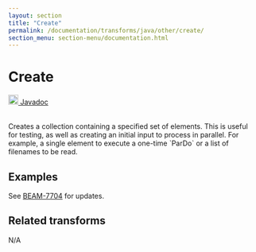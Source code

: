 ```yaml
---
layout: section
title: "Create"
permalink: /documentation/transforms/java/other/create/
section_menu: section-menu/documentation.html
---
```

<!--
Licensed under the Apache License, Version 2.0 (the "License");
you may not use this file except in compliance with the License.
You may obtain a copy of the License at

http://www.apache.org/licenses/LICENSE-2.0

Unless required by applicable law or agreed to in writing, software
distributed under the License is distributed on an "AS IS" BASIS,
WITHOUT WARRANTIES OR CONDITIONS OF ANY KIND, either express or implied.
See the License for the specific language governing permissions and
limitations under the License.
-->
# Create
<table align="left">
    <a target="_blank" class="button"
        href="https://beam.apache.org/releases/javadoc/current/index.html?org/apache/beam/sdk/transforms/Create.html">
      <img src="https://beam.apache.org/images/logos/sdks/java.png" width="20px" height="20px"
           alt="Javadoc" />
     Javadoc
    </a>
</table>
<br>
Creates a collection containing a specified set of elements. This is useful
for testing, as well as creating an initial input to process in parallel.
For example, a single element to execute a one-time `ParDo` or a list of filenames to be read.


## Examples

See [BEAM-7704](https://issues.apache.org/jira/browse/BEAM-7704) for updates.

## Related transforms 
N/A
